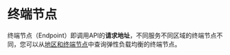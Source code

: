 # 终端节点<a name="elb_bf_0003"></a>

终端节点（Endpoint）即调用API的**请求地址**，不同服务不同区域的终端节点不同，您可以从[地区和终端节点](https://developer.huaweicloud.com/endpoint?ELB)中查询弹性负载均衡的终端节点。

